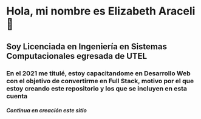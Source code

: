 # Hola, mi nombre es Elizabeth Araceli 👋
## Soy Licenciada en Ingeniería en Sistemas Computacionales egresada de UTEL

### En el 2021 me titulé, estoy capacitandome en Desarrollo Web con el objetivo de convertirme en Full Stack, motivo por el que estoy creando este repositorio y los que se incluyen en esta cuenta

##### Continua en creación este sitio
<!--
**ElizabethCrnl/ElizabethCrnl** is a ✨ _special_ ✨ repository because its `README.md` (this file) appears on your GitHub profile.

Here are some ideas to get you started:

- 🔭 I’m currently working on ...
- 🌱 I’m currently learning ...
- 👯 I’m looking to collaborate on ...
- 🤔 I’m looking for help with ...
- 💬 Ask me about ...
- 📫 How to reach me: ...
- 😄 Pronouns: ...
- ⚡ Fun fact: ...
-->
